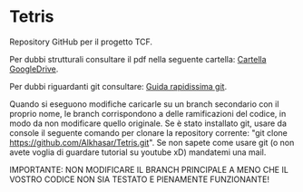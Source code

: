 # Tetris

Repository GitHub per il progetto TCF.

Per dubbi strutturali consultare il pdf nella seguente cartella: [Cartella GoogleDrive](https://drive.google.com/open?id=12M_v36hA8LS-a_GvKaOMeJdOmDlNBW1H).

Per dubbi riguardanti git consultare: [Guida rapidissima git](http://rogerdudler.github.io/git-guide/index.it.html).

Quando si eseguono modifiche caricarle su un branch secondario con il proprio nome, le branch corrispondono a delle ramificazioni del codice, in modo da non modificare quello originale. Se è stato installato git, usare da console il seguente comando per clonare la repository corrente: "git clone https://github.com/Alkhasar/Tetris.git". Se non sapete come usare git (o non avete voglia di guardare tutorial su youtube xD) mandatemi una mail. 

IMPORTANTE: NON MODIFICARE IL BRANCH PRINCIPALE A MENO CHE IL VOSTRO CODICE NON SIA TESTATO E PIENAMENTE FUNZIONANTE!

